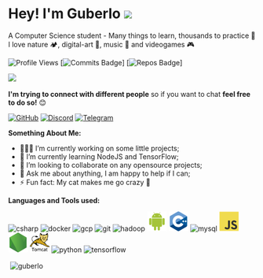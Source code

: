 # Hey! I'm Guberlo <a href="https://www.gautamkrishnar.com/"><img src="https://media.giphy.com/media/hvRJCLFzcasrR4ia7z/giphy.gif" width="25px"></a>

A Computer Science student - Many things to learn, thousands to practice 🚀 <br> 
I love nature 🏕, digital-art 🎨, music 🎵 and videogames 🎮

<!-- ![alt text](header-animation-short-loop.gif) -->

![Profile Views](https://komarev.com/ghpvc/?username=guberlo)
[![Commits Badge](https://badges.pufler.dev/commits/monthly/guberlo)]
[![Repos Badge](https://badges.pufler.dev/repos/guberlo)]

![](https://camo.githubusercontent.com/992babdffd8c74a1502de375fbdf7e4d54773242/68747470733a2f2f6d656469612e67697068792e636f6d2f6d656469612f53576f536b4e36447854737a71494b4571762f67697068792e676966)


<b>I'm trying to connect with different people</b> so if you want to chat <b>feel free to do so!</b> 😊


<p align="left">
  <a href="https://github.com/Guberlo"><img alt="GitHub" title="GitHub" height="32" width="32" src="https://raw.githubusercontent.com/rexdivakar/rexdivakar/master/assets/github.svg"></a> 
<a href="https://discord.com/users/237553306820411392"><img alt="Discord" title="Discord" height="32" width="32" src="https://i.pinimg.com/originals/1a/9a/f1/1a9af177bdcd0bd93568e59bb7600cbe.png"></a>
    <a href="https://t.me/salasero"><img alt="Telegram" title="Telegram" height="32" width="32" src="https://upload.wikimedia.org/wikipedia/commons/thumb/8/82/Telegram_logo.svg/1024px-Telegram_logo.svg.png"></a>
      


**Something About Me:**

- 👨🏽‍💻 I’m currently working on some little projects;
- 🌱 I’m currently learning NodeJS and TensorFlow; 
- 👯 I’m looking to collaborate on any opensource projects;
- 💬 Ask me about anything, I am happy to help if I can;
- ⚡ Fun fact: My cat makes me go crazy 🤪




**Languages and Tools used:**

<p align="left"><img src="https://devicons.github.io/devicon/devicon.git/icons/csharp/csharp-original.svg" alt="csharp" width="40" height="40"/> <img src="https://devicons.github.io/devicon/devicon.git/icons/docker/docker-original-wordmark.svg" alt="docker" width="40" height="40"/> <img src="https://www.vectorlogo.zone/logos/google_cloud/google_cloud-icon.svg" alt="gcp" width="40" height="40"/> <img src="https://www.vectorlogo.zone/logos/git-scm/git-scm-icon.svg" alt="git" width="40" height="40"/> <img src="https://www.vectorlogo.zone/logos/apache_hadoop/apache_hadoop-icon.svg" alt="hadoop" width="40" height="40"/> <img src="https://github.com/devicons/devicon/blob/master/icons/android/android-original.svg" alt="android" width="40" height="40"/> <img src="https://github.com/devicons/devicon/blob/master/icons/cplusplus/cplusplus-original.svg" alt="cplusplus" width="40" height="40"/> <img src="https://devicons.github.io/devicon/devicon.git/icons/mysql/mysql-original-wordmark.svg" alt="mysql" width="40" height="40"/> <img src="https://github.com/devicons/devicon/blob/master/icons/javascript/javascript-original.svg" alt="javascript" width="40" height="40"/> <img src="https://github.com/devicons/devicon/blob/master/icons/nodejs/nodejs-original.svg" alt="nodejs" width="40" height="40"/> <img src="https://github.com/devicons/devicon/blob/master/icons/tomcat/tomcat-original-wordmark.svg" alt="tomcat" width="40" height="40"/> <img src="https://devicons.github.io/devicon/devicon.git/icons/python/python-original.svg" alt="python" width="40" height="40"/> <img src="https://www.vectorlogo.zone/logos/tensorflow/tensorflow-icon.svg" alt="tensorflow" width="40" height="40"/>

<p>&nbsp;<img align="center" src="https://github-readme-stats.vercel.app/api?username=guberlo&show_icons=true&theme=tokyonight" alt="guberlo" /></p>

